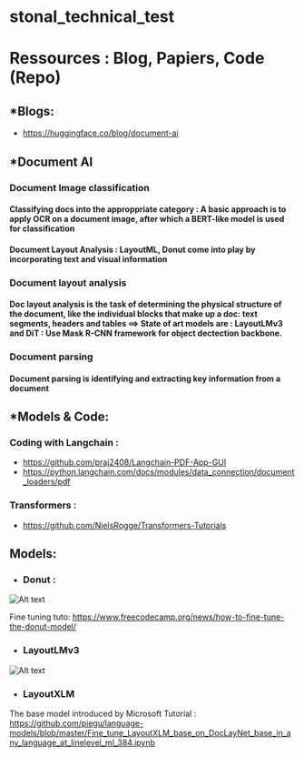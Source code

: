 # stonal_technical_test





# Ressources : Blog, Papiers, Code (Repo)
## *Blogs: 
* https://huggingface.co/blog/document-ai

## *Document AI
### Document Image classification
#### Classifying docs into the approppriate category : A basic approach is to apply OCR on a document image, after which a BERT-like model is used for classification
#### Document Layout Analysis : LayoutML, Donut come into play by incorporating text and visual information

### Document layout analysis 
#### Doc layout analysis is the task of determining the physical structure of the document, like the individual blocks that make up a doc: text segments, headers and tables ==> State of art models are : LayoutLMv3 and DiT : Use Mask R-CNN framework for object dectection backbone.

### Document parsing
#### Document parsing is identifying and extracting key information from a document 

## *Models & Code:
### Coding with Langchain : 
* https://github.com/praj2408/Langchain-PDF-App-GUI
* https://python.langchain.com/docs/modules/data_connection/document_loaders/pdf
### Transformers : 
* https://github.com/NielsRogge/Transformers-Tutorials

## Models: 
* ### Donut : 
![Alt text](https://huggingface.co/datasets/huggingface/documentation-images/resolve/main/transformers/model_doc/donut_architecture.jpg)

Fine tuning tuto:  https://www.freecodecamp.org/news/how-to-fine-tune-the-donut-model/
* ### LayoutLMv3
![Alt text](https://huggingface.co/datasets/huggingface/documentation-images/resolve/main/layoutlmv3_architecture.png)

* ### LayoutXLM
The base model introduced by Microsoft
Tutorial : https://github.com/piegu/language-models/blob/master/Fine_tune_LayoutXLM_base_on_DocLayNet_base_in_any_language_at_linelevel_ml_384.ipynb